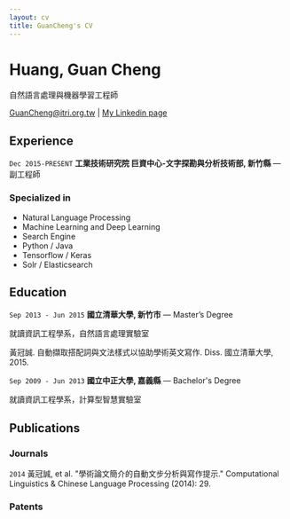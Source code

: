 ```yaml
---
layout: cv
title: GuanCheng's CV
---
```

# Huang, Guan Cheng
自然語言處理與機器學習工程師

<div id="webaddress">
<a href="GuanCheng@itri.org.tw">GuanCheng@itri.org.tw</a>
| <a href="https://www.linkedin.com/in/guan-cheng-huang-b2919890/">My Linkedin page</a>
</div>


## Experience

`Dec 2015-PRESENT`
__工業技術研究院 巨資中心-文字探勘與分析技術部, 新竹縣__  — 副工程師

### Specialized in

- Natural Language Processing
- Machine Learning and Deep Learning 
- Search Engine 
- Python / Java 
- Tensorflow / Keras 
- Solr / Elasticsearch


## Education

`Sep 2013 - Jun 2015`
__國立清華大學, 新竹市__  — Master’s Degree

就讀資訊工程學系，自然語言處理實驗室 

黃冠誠. 自動擷取搭配詞與文法樣式以協助學術英文寫作. Diss. 國立清華大學, 2015.

`Sep 2009 - Jun 2013`
__國立中正大學, 嘉義縣__ — Bachelor's Degree

就讀資訊工程學系，計算型智慧實驗室

## Publications

### Journals

`2014`
黃冠誠, et al. "學術論文簡介的自動文步分析與寫作提示." Computational Linguistics & Chinese Language Processing (2014): 29.


### Patents


<!-- ### Footer

Last updated: Apr 2019 -->


